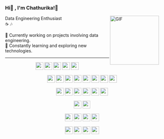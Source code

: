 ### Hi👋 , I'm Chathurika!🐧 

<img align="right" alt="GIF" height="160px" src="https://user-images.githubusercontent.com/74038190/216655818-2e7b9a31-49bf-4744-85a8-db8a2577c45c.gif" />

Data Engineering Enthusiast<br/>
☕ 🎶<br/>

🌼 Currently working on projects involving data engineering.<br/>
🔎 Constantly learning and exploring new technologies.<br/>

---

<p align="center">
  <img src="https://img.shields.io/badge/-Python-3776AB?style=flat&logo=python&logoColor=white" height="25"/>
  <img src="https://img.shields.io/badge/-Java-007396?style=flat&logo=java&logoColor=white" height="25"/>
  <img src="https://img.shields.io/badge/-Scala-DC322F?style=flat&logo=scala&logoColor=white" height="25"/>
  <img src="https://img.shields.io/badge/-SQL-003B57?style=flat&logo=sqlite&logoColor=white" height="25"/>
  <img src="https://img.shields.io/badge/-Bash-4EAA25?style=flat&logo=gnu-bash&logoColor=white" height="25"/>
</p>

<p align="center">
  <img src="https://img.shields.io/badge/-Hadoop-FF7F50?style=flat&logo=apache-hadoop&logoColor=white" height="25"/>
  <img src="https://img.shields.io/badge/-Spark-FFD700?style=flat&logo=apache-spark&logoColor=black" height="25"/>
  <img src="https://img.shields.io/badge/-Hive-6A5ACD?style=flat&logo=apache-hive&logoColor=white" height="25"/>
  <img src="https://img.shields.io/badge/-Airflow-1E90FF?style=flat&logo=apache-airflow&logoColor=white" height="25"/>
  <img src="https://img.shields.io/badge/-Kafka-FF4500?style=flat&logo=apache-kafka&logoColor=white" height="25"/>
  <img src="https://img.shields.io/badge/-Impala-2E8B57?style=flat&logo=apache-impala&logoColor=white" height="25"/>
  <img src="https://img.shields.io/badge/-Snowflake-00BFFF?style=flat&logo=snowflake&logoColor=white" height="25"/>
  <img src="https://img.shields.io/badge/-Power%20BI-FF6347?style=flat&logo=power-bi&logoColor=white" height="25"/>
</p>

<p align="center">
  <img src="https://img.shields.io/badge/-MySQL-4169E1?style=flat&logo=mysql&logoColor=white" height="25"/>
  <img src="https://img.shields.io/badge/-SQL%20Server-1E90FF?style=flat&logo=microsoft-sql-server&logoColor=white" height="25"/>
  <img src="https://img.shields.io/badge/-PostgreSQL-008080?style=flat&logo=postgresql&logoColor=white" height="25"/>
  <img src="https://img.shields.io/badge/-MariaDB-00FFFF?style=flat&logo=mariadb&logoColor=black" height="25"/>
  <img src="https://img.shields.io/badge/-MongoDB-4DB33D?style=flat&logo=mongodb&logoColor=white" height="25"/>
  <img src="https://img.shields.io/badge/-Cassandra-800000?style=flat&logo=apache-cassandra&logoColor=white" height="25"/>
</p>

<p align="center">
  <img src="https://img.shields.io/badge/-Amazon%20Web%20Services-FF9900?style=flat&logo=amazon-aws&logoColor=white" height="25"/>
  <img src="https://img.shields.io/badge/-Azure-008AD7?style=flat&logo=microsoft-azure&logoColor=white" height="25"/>
</p>

<p align="center">
  <img src="https://img.shields.io/badge/-Docker-2496ED?style=flat&logo=docker&logoColor=white" height="25"/>
  <img src="https://img.shields.io/badge/-Linux-FCC624?style=flat&logo=linux&logoColor=black" height="25"/>
  <img src="https://img.shields.io/badge/-Git-F05032?style=flat&logo=git&logoColor=white" height="25"/>
  <img src="https://img.shields.io/badge/-GitHub-181717?style=flat&logo=github&logoColor=white" height="25"/>
</p>

<p align="center">
  <img src="https://img.shields.io/badge/-VSCode-007ACC?style=flat&logo=visual-studio-code&logoColor=white" height="25"/>
  <img src="https://img.shields.io/badge/-PyCharm-000000?style=flat&logo=jetbrains&logoColor=white" height="25"/>
  <img src="https://img.shields.io/badge/-Visual%20Studio-5C2D91?style=flat&logo=visual-studio&logoColor=white" height="25"/>
  <img src="https://img.shields.io/badge/-RStudio-75AADB?style=flat&logo=rstudio&logoColor=white" height="25"/>
</p>




